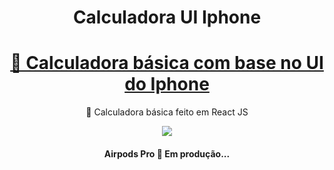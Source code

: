 <h1 align="center">Calculadora UI Iphone</h1>

<h1 align="center">
    <a href="https://calculator-ui-iphone-basic.netlify.app/">🔗 Calculadora básica com base no UI do Iphone</a>
</h1>
<p align="center">🚀 Calculadora básica feito em React JS</p>

<div align="center">
<img src="https://api.netlify.com/api/v1/badges/22e67e9b-0590-4f83-9cc4-f4f9be255385/deploy-status">
  </div>

<h4 align="center"> 
	 Airpods Pro 🚀 Em produção... 
</h4>
